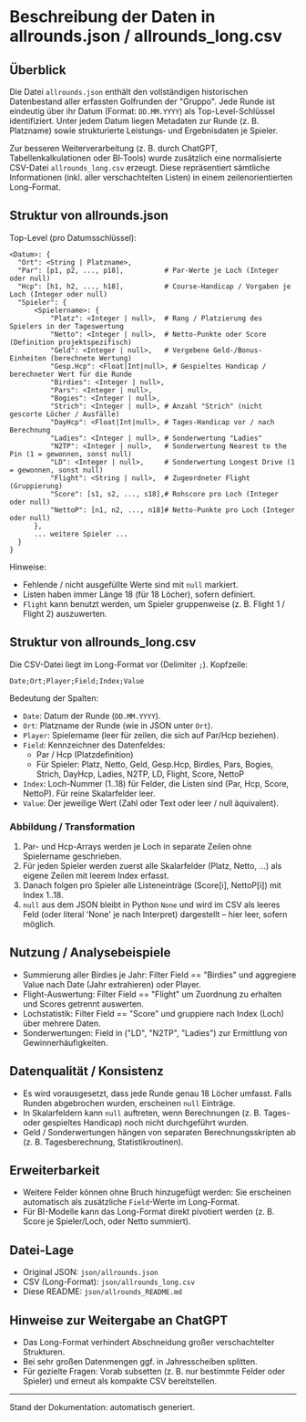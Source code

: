 # Beschreibung der Daten in allrounds.json / allrounds_long.csv

## Überblick
Die Datei `allrounds.json` enthält den vollständigen historischen Datenbestand aller erfassten Golfrunden der "Gruppo". Jede Runde ist eindeutig über ihr Datum (Format: `DD.MM.YYYY`) als Top-Level-Schlüssel identifiziert. Unter jedem Datum liegen Metadaten zur Runde (z. B. Platzname) sowie strukturierte Leistungs‑ und Ergebnisdaten je Spieler.

Zur besseren Weiterverarbeitung (z. B. durch ChatGPT, Tabellenkalkulationen oder BI‑Tools) wurde zusätzlich eine normalisierte CSV-Datei `allrounds_long.csv` erzeugt. Diese repräsentiert sämtliche Informationen (inkl. aller verschachtelten Listen) in einem zeilenorientierten Long-Format.

## Struktur von allrounds.json
Top-Level (pro Datumsschlüssel):
```
<Datum>: {
  "Ort": <String | Platzname>,
  "Par": [p1, p2, ..., p18],          # Par-Werte je Loch (Integer oder null)
  "Hcp": [h1, h2, ..., h18],          # Course-Handicap / Vorgaben je Loch (Integer oder null)
  "Spieler": {
      <Spielername>: {
          "Platz": <Integer | null>,  # Rang / Platzierung des Spielers in der Tageswertung
          "Netto": <Integer | null>,  # Netto-Punkte oder Score (Definition projektspezifisch)
          "Geld": <Integer | null>,   # Vergebene Geld-/Bonus-Einheiten (berechnete Wertung)
          "Gesp.Hcp": <Float|Int|null>, # Gespieltes Handicap / berechneter Wert für die Runde
          "Birdies": <Integer | null>,
          "Pars": <Integer | null>,
          "Bogies": <Integer | null>,
          "Strich": <Integer | null>, # Anzahl "Strich" (nicht gescorte Löcher / Ausfälle)
          "DayHcp": <Float|Int|null>, # Tages-Handicap vor / nach Berechnung
          "Ladies": <Integer | null>, # Sonderwertung "Ladies"
          "N2TP": <Integer | null>,   # Sonderwertung Nearest to the Pin (1 = gewonnen, sonst null)
          "LD": <Integer | null>,     # Sonderwertung Longest Drive (1 = gewonnen, sonst null)
          "Flight": <String | null>,  # Zugeordneter Flight (Gruppierung)
          "Score": [s1, s2, ..., s18],# Rohscore pro Loch (Integer oder null)
          "NettoP": [n1, n2, ..., n18]# Netto-Punkte pro Loch (Integer oder null)
      },
      ... weitere Spieler ...
  }
}
```
Hinweise:
- Fehlende / nicht ausgefüllte Werte sind mit `null` markiert.
- Listen haben immer Länge 18 (für 18 Löcher), sofern definiert.
- `Flight` kann benutzt werden, um Spieler gruppenweise (z. B. Flight 1 / Flight 2) auszuwerten.

## Struktur von allrounds_long.csv
Die CSV-Datei liegt im Long-Format vor (Delimiter `;`). Kopfzeile:
```
Date;Ort;Player;Field;Index;Value
```
Bedeutung der Spalten:
- `Date`: Datum der Runde (`DD.MM.YYYY`).
- `Ort`: Platzname der Runde (wie in JSON unter `Ort`).
- `Player`: Spielername (leer für zeilen, die sich auf Par/Hcp beziehen).
- `Field`: Kennzeichner des Datenfeldes:
  - Par / Hcp (Platzdefinition)
  - Für Spieler: Platz, Netto, Geld, Gesp.Hcp, Birdies, Pars, Bogies, Strich, DayHcp, Ladies, N2TP, LD, Flight, Score, NettoP
- `Index`: Loch-Nummer (1..18) für Felder, die Listen sind (Par, Hcp, Score, NettoP). Für reine Skalarfelder leer.
- `Value`: Der jeweilige Wert (Zahl oder Text oder leer / null äquivalent).

### Abbildung / Transformation
1. Par- und Hcp-Arrays werden je Loch in separate Zeilen ohne Spielername geschrieben.
2. Für jeden Spieler werden zuerst alle Skalarfelder (Platz, Netto, ...) als eigene Zeilen mit leerem Index erfasst.
3. Danach folgen pro Spieler alle Listeneinträge (Score[i], NettoP[i]) mit Index 1..18.
4. `null` aus dem JSON bleibt in Python `None` und wird im CSV als leeres Feld (oder literal 'None' je nach Interpret) dargestellt – hier leer, sofern möglich.

## Nutzung / Analysebeispiele
- Summierung aller Birdies je Jahr: Filter Field == "Birdies" und aggregiere Value nach Date (Jahr extrahieren) oder Player.
- Flight-Auswertung: Filter Field == "Flight" um Zuordnung zu erhalten und Scores getrennt auswerten.
- Lochstatistik: Filter Field == "Score" und gruppiere nach Index (Loch) über mehrere Daten.
- Sonderwertungen: Field in ("LD", "N2TP", "Ladies") zur Ermittlung von Gewinnerhäufigkeiten.

## Datenqualität / Konsistenz
- Es wird vorausgesetzt, dass jede Runde genau 18 Löcher umfasst. Falls Runden abgebrochen wurden, erscheinen `null` Einträge.
- In Skalarfeldern kann `null` auftreten, wenn Berechnungen (z. B. Tages- oder gespieltes Handicap) noch nicht durchgeführt wurden.
- Geld / Sonderwertungen hängen von separaten Berechnungsskripten ab (z. B. Tagesberechnung, Statistikroutinen).

## Erweiterbarkeit
- Weitere Felder können ohne Bruch hinzugefügt werden: Sie erscheinen automatisch als zusätzliche `Field`-Werte im Long-Format.
- Für BI-Modelle kann das Long-Format direkt pivotiert werden (z. B. Score je Spieler/Loch, oder Netto summiert).

## Datei-Lage
- Original JSON: `json/allrounds.json`
- CSV (Long-Format): `json/allrounds_long.csv`
- Diese README: `json/allrounds_README.md`

## Hinweise zur Weitergabe an ChatGPT
- Das Long-Format verhindert Abschneidung großer verschachtelter Strukturen.
- Bei sehr großen Datenmengen ggf. in Jahresscheiben splitten.
- Für gezielte Fragen: Vorab subsetten (z. B. nur bestimmte Felder oder Spieler) und erneut als kompakte CSV bereitstellen.

---
Stand der Dokumentation: automatisch generiert.
